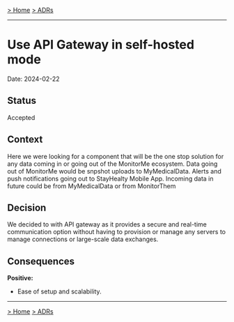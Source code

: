 [> Home](../README.md)    [> ADRs](README.md)

---

# Use API Gateway in self-hosted mode
Date: 2024-02-22

## Status

Accepted

## Context

Here we were looking for a component that will be the one stop solution for any data coming in or going out of the MonitorMe ecosystem.
Data going out of MonitorMe would be snpshot uploads to MyMedicalData.
Alerts and push notifications going out to StayHealty Mobile App.
Incoming data in future could be from MyMedicalData or from MonitorThem

## Decision

We decided to with API gateway as it provides a secure and real-time communication option without having to provision or manage any servers to manage connections or large-scale data exchanges.

## Consequences

**Positive:**

- Ease of setup and scalability.


---

[> Home](../README.md)    [> ADRs](README.md)